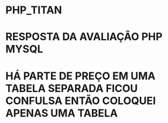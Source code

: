 # PHP_TITAN
 
# RESPOSTA DA AVALIAÇÃO PHP MYSQL

# HÁ PARTE DE PREÇO EM UMA TABELA SEPARADA FICOU CONFULSA ENTÃO COLOQUEI APENAS UMA TABELA
